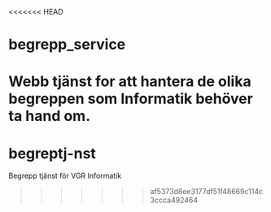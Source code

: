 <<<<<<< HEAD
# begrepp_service

Webb tjänst for att hantera de olika begreppen som Informatik behöver ta hand om.
=======
# begreptj-nst
Begrepp tjänst för VGR Informatik
>>>>>>> af5373d8ee3177df51f48669c114c3ccca492464
